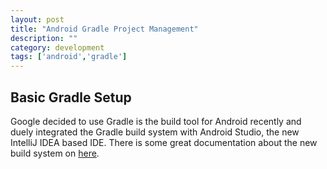```yaml
---
layout: post
title: "Android Gradle Project Management"
description: ""
category: development
tags: ['android','gradle']
---
```


## Basic Gradle Setup
Google decided to use Gradle is the build tool for Android recently and duely integrated the Gradle build system with Android Studio, the new IntelliJ IDEA based IDE.
There is some great documentation about the new build system on [here](http://tools.android.com/tech-docs/new-build-system/user-guide).



